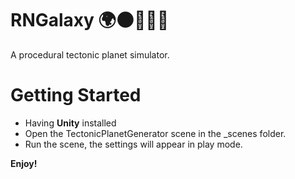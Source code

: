 # RNGalaxy 🌍🌑🌟🌞🚀
A procedural tectonic planet simulator.

# Getting Started

* Having **Unity** installed
* Open the TectonicPlanetGenerator scene in the _scenes folder.
* Run the scene, the settings will appear in play mode.

**Enjoy!**
